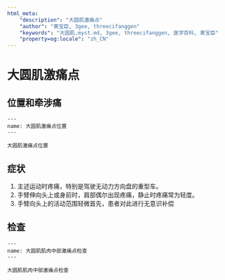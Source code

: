 ```yaml
---
html_meta:
    "description": "大圆肌激痛点"
    "author": "黄宝臣, 3gee, threecifanggen"
    "keywords": "大圆肌.myst.md, 3gee, threecifanggen, 医学百科, 黄宝臣"
    "property=og:locale": "zh_CN"
---
```


# 大圆肌激痛点

## 位置和牵涉痛

```{figure} assets/img/2022-01-21-10-15-29.png
---
name: 大圆肌激痛点位置
---

大圆肌激痛点位置
```

## 症状

1. 主述运动时疼痛，特别是驾驶无动力方向盘的重型车。
2. 手臂伸向头上或身前时，肩部偶尔出现疼痛，静止时疼痛常为轻度。
3. 手臂向头上的活动范围轻微首先，患者对此进行无意识补偿

## 检查

```{figure} assets/img/2022-01-21-10-19-52.png
---
name: 大圆肌肌肉中部激痛点检查
---

大圆肌肌肉中部激痛点检查
```
